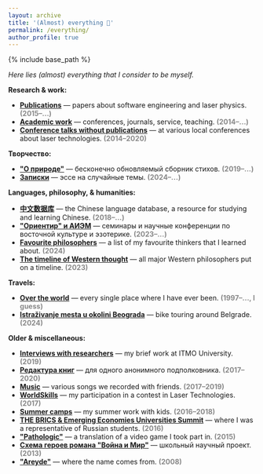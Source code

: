 ```yaml
---
layout: archive
title: '(Almost) everything 🌌'
permalink: /everything/
author_profile: true
---
```


{% include base_path %}

<i>Here lies (almost) everything that I consider to be myself.</i>

<b>Research & work:</b>

<ul>
  <li><b><a href="https://areyde.com/publications/">Publications</a></b> — papers about software engineering and laser physics. <b style="color:#888888;">(2015–...)</b></li>
  <li><b><a href="https://areyde.com/academic_work/">Academic work</a></b> — conferences, journals, service, teaching. <b style="color:#888888;">(2014–...)</b></li>
<li><b><a href="https://areyde.com/physics_conferences/">Conference talks without publications</a></b> — at various local conferences about laser technologies. <b style="color:#888888;">(2014–2020)</b></li>
</ul>

<b>Творчество:</b>

<ul>
  <li><b><a href="https://areyde.com/poetry/">"О природе"</a></b> — бесконечно обновляемый сборник стихов. <b style="color:#888888;">(2019–...)</b></li>
  <li><b><a href="https://areyde.com/notes/">Записки</a></b> — эссе на случайные темы. <b style="color:#888888;">(2024–...)</b></li>
</ul>

<b>Languages, philosophy, & humanities:</b>

<ul>
  <li><b><a href="https://areyde.com/chinese/">中文数据库</a></b> — the Chinese language database, a resource for studying and learning Chinese. <b style="color:#888888;">(2018–...)</b></li>
  <li><b><a href="https://areyde.com/eastern_studies_and_esotericism/">"Ориентир" и АИЭМ</a></b> — семинары и научные конференции по восточной культуре и эзотерике. <b style="color:#888888;">(2023–...)</b></li>
  <li><b><a href="https://areyde.com/favourite_philosophers/">Favourite philosophers</a></b> — a list of my favourite thinkers that I learned about. <b style="color:#888888;">(2024)</b></li>
  <li><b><a href="https://areyde.com/western_thought/">The timeline of Western thought</a></b> — all major Western philosophers put on a timeline. <b style="color:#888888;">(2023)</b></li>
</ul>

<b>Travels:</b>

<ul>
  <li><b><a href="https://areyde.com/travels/">Over the world</a></b> — every single place where I have ever been. <b style="color:#888888;">(1997–..., I guess)</b></li>
  <li><b><a href="https://areyde.com/beograd/">Istraživanje mesta u okolini Beograda</a></b> — bike touring around Belgrade. <b style="color:#888888;">(2024)</b></li>
</ul>

<b>Older & miscellaneous:</b>

<ul>
  <li><b><a href="https://areyde.com/interviews/">Interviews with researchers</a></b> — my brief work at ITMO University. <b style="color:#888888;">(2019)</b></li>
  <li><b><a href="https://areyde.com/books/">Редактура книг</a></b> — для одного анонимного подполковника. <b style="color:#888888;">(2017–2020)</b></li>
  <li><b><a href="https://areyde.com/music/">Music</a></b> — various songs we recorded with friends. <b style="color:#888888;">(2017–2019)</b></li>
  <li><b><a href="https://areyde.com/worldskills/">WorldSkills</a></b> — my participation in a contest in Laser Technologies. <b style="color:#888888;">(2017)</b></li>
  <li><b><a href="https://areyde.com/summer_camps/">Summer camps</a></b> — my summer work with kids. <b style="color:#888888;">(2016–2018)</b></li>
  <li><b><a href="https://areyde.com/brics/">THE BRICS & Emerging Economies Universities Summit</a></b> — where I was a representative of Russian students. <b style="color:#888888;">(2016)</b></li>
  <li><b><a href="https://areyde.com/pathologic/">"Pathologic"</a></b> — a translation of a video game I took part in. <b style="color:#888888;">(2015)</b></li>
  <li><b><a href="https://areyde.com/war_and_peace/">Схема героев романа "Война и Мир"</a></b> — школьный научный проект. <b style="color:#888888;">(2013)</b></li>
  <li><b><a href="https://areyde.com/areyde/">"Areyde"</a></b> — where the name comes from. <b style="color:#888888;">(2008)</b></li>
</ul>













